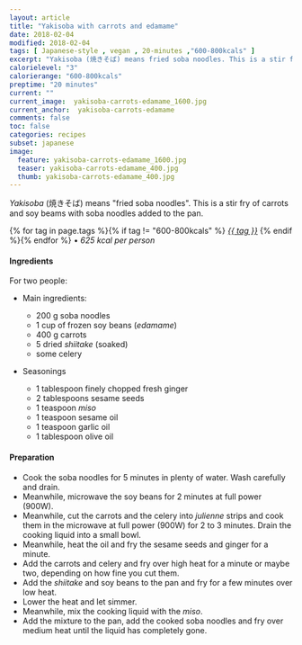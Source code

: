 ```yaml
---
layout: article
title: "Yakisoba with carrots and edamame"
date: 2018-02-04
modified: 2018-02-04
tags: [ Japanese-style , vegan , 20-minutes ,"600-800kcals" ]
excerpt: "Yakisoba (焼きそば) means fried soba noodles. This is a stir fry of carrots and soy beams with soba noodles added to the pan."
calorielevel: "3"
calorierange: "600-800kcals"
preptime: "20 minutes"
current: ""
current_image:  yakisoba-carrots-edamame_1600.jpg
current_anchor:  yakisoba-carrots-edamame
comments: false
toc: false
categories: recipes
subset: japanese
image:
  feature: yakisoba-carrots-edamame_1600.jpg
  teaser: yakisoba-carrots-edamame_400.jpg
  thumb: yakisoba-carrots-edamame_400.jpg
---
```


_Yakisoba_ (焼きそば) means "fried soba noodles". This is a stir fry of carrots and soy beams with soba noodles added to the pan.

{% for tag in page.tags %}{% if tag != "600-800kcals" %}&nbsp;<a class="post-tag" href="{{ site.url}}/tags/#{{ tag }}">_{{ tag }}_</a>&nbsp;{% endif %}{% endfor %} &bull;&nbsp;<em>625&nbsp;kcal&nbsp;per&nbsp;person</em>&nbsp;&nbsp;<a href="{{ site.url}}/tags/#600-800kcals"><img src="{{ site.url }}/images/battery_lvl_3.png" style="height:1.0em;"></a>

#### Ingredients

For two people:

* Main ingredients:
    - 200 g soba noodles
    - 1 cup of frozen soy beans (_edamame_)
    - 400 g carrots
    - 5 dried _shiitake_  (soaked)
    - some celery    

* Seasonings

    - 1 tablespoon finely chopped fresh ginger
    - 2 tablespoons sesame seeds
    - 1 teaspoon _miso_    
    - 1 teaspoon sesame oil
    - 1 teaspoon garlic oil
    - 1 tablespoon olive oil

#### Preparation

- Cook the soba noodles for 5 minutes in plenty of water. Wash carefully and drain.
- Meanwhile, microwave the soy beans for 2 minutes at full power (900W).
- Meanwhile, cut the carrots and the celery into _julienne_ strips and cook them in the microwave at full power (900W) for 2 to 3 minutes. Drain the cooking liquid into a small bowl.
- Meanwhile, heat the oil and fry the sesame seeds and ginger for a minute.
- Add the carrots and celery and fry over high heat for a minute or maybe two, depending on how fine you cut them.
- Add the _shiitake_ and soy beans to the pan and fry for a few minutes over low heat.
- Lower the heat and let simmer.
- Meanwhile, mix the cooking liquid with the _miso_.
- Add the mixture to the pan, add the cooked soba noodles and fry over medium heat until the liquid has completely gone.
